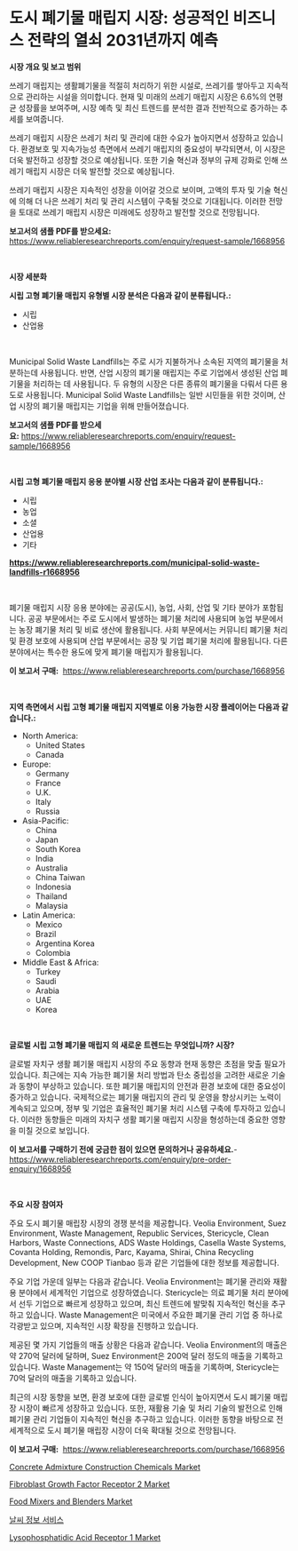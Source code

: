 <p><h1>도시 폐기물 매립지 시장: 성공적인 비즈니스 전략의 열쇠 2031년까지 예측</h1></p><p><strong>시장 개요 및 보고 범위</strong></p>
<p><p>쓰레기 매립지는 생활폐기물을 적절히 처리하기 위한 시설로, 쓰레기를 쌓아두고 지속적으로 관리하는 시설을 의미합니다. 현재 및 미래의 쓰레기 매립지 시장은 6.6%의 연평균 성장률을 보여주며, 시장 예측 및 최신 트렌드를 분석한 결과 전반적으로 증가하는 추세를 보여줍니다.</p><p>쓰레기 매립지 시장은 쓰레기 처리 및 관리에 대한 수요가 높아지면서 성장하고 있습니다. 환경보호 및 지속가능성 측면에서 쓰레기 매립지의 중요성이 부각되면서, 이 시장은 더욱 발전하고 성장할 것으로 예상됩니다. 또한 기술 혁신과 정부의 규제 강화로 인해 쓰레기 매립지 시장은 더욱 발전할 것으로 예상됩니다.</p><p>쓰레기 매립지 시장은 지속적인 성장을 이어갈 것으로 보이며, 고액의 투자 및 기술 혁신에 의해 더 나은 쓰레기 처리 및 관리 시스템이 구축될 것으로 기대됩니다. 이러한 전망을 토대로 쓰레기 매립지 시장은 미래에도 성장하고 발전할 것으로 전망됩니다.</p></p>
<p><strong>보고서의 샘플 PDF를 받으세요:</strong> <a href="https://www.reliableresearchreports.com/enquiry/request-sample/1668956">https://www.reliableresearchreports.com/enquiry/request-sample/1668956</a></p>
<p>&nbsp;</p>
<p><strong>시장 세분화</strong></p>
<p><strong>시립 고형 폐기물 매립지 유형별 시장 분석은 다음과 같이 분류됩니다.:</strong></p>
<p><ul><li>시립</li><li>산업용</li></ul></p>
<p>&nbsp;</p>
<p><p>Municipal Solid Waste Landfills는 주로 시가 지불하거나 소속된 지역의 폐기물을 처분하는데 사용됩니다. 반면, 산업 시장의 폐기물 매립지는 주로 기업에서 생성된 산업 폐기물을 처리하는 데 사용됩니다. 두 유형의 시장은 다른 종류의 폐기물을 다뤄서 다른 용도로 사용됩니다. Municipal Solid Waste Landfills는 일반 시민들을 위한 것이며, 산업 시장의 폐기물 매립지는 기업을 위해 만들어졌습니다.</p></p>
<p><strong>보고서의 샘플 PDF를 받으세요:</strong>&nbsp;<a href="https://www.reliableresearchreports.com/enquiry/request-sample/1668956">https://www.reliableresearchreports.com/enquiry/request-sample/1668956</a></p>
<p>&nbsp;</p>
<p><strong> 시립 고형 폐기물 매립지 응용 분야별 시장 산업 조사는 다음과 같이 분류됩니다.:</strong></p>
<p><ul><li>시립</li><li>농업</li><li>소셜</li><li>산업용</li><li>기타</li></ul></p>
<p><strong><a href="https://www.reliableresearchreports.com/municipal-solid-waste-landfills-r1668956">https://www.reliableresearchreports.com/municipal-solid-waste-landfills-r1668956</a></strong></p>
<p>&nbsp;</p>
<p><p>폐기물 매립지 시장 응용 분야에는 공공(도시), 농업, 사회, 산업 및 기타 분야가 포함됩니다. 공공 부문에서는 주로 도시에서 발생하는 폐기물 처리에 사용되며 농업 부문에서는 농장 폐기물 처리 및 비료 생산에 활용됩니다. 사회 부문에서는 커뮤니티 폐기물 처리 및 환경 보호에 사용되며 산업 부문에서는 공장 및 기업 폐기물 처리에 활용됩니다. 다른 분야에서는 특수한 용도에 맞게 폐기물 매립지가 활용됩니다.</p></p>
<p><strong>이 보고서 구매:</strong>&nbsp; <a href="https://www.reliableresearchreports.com/purchase/1668956">https://www.reliableresearchreports.com/purchase/1668956</a></p>
<p>&nbsp;</p>
<p><strong>지역 측면에서 시립 고형 폐기물 매립지 지역별로 이용 가능한 시장 플레이어는 다음과 같습니다.:</strong></p>
<p><ul>
    <li>
        North America:
        <ul>
            <li>United States</li>
            <li>Canada</li>
        </ul>
    </li>
    <li>
        Europe:
        <ul>
            <li>Germany</li>
            <li>France</li>
            <li>U.K.</li>
            <li>Italy</li>
            <li>Russia</li>
        </ul>
    </li>
    <li>
        Asia-Pacific:
        <ul>
            <li>China</li>
            <li>Japan</li>
            <li>South Korea</li>
            <li>India</li>
            <li>Australia</li>
            <li>China Taiwan</li>
            <li>Indonesia</li>
            <li>Thailand</li>
            <li>Malaysia</li>
        </ul>
    </li>
    <li>
        Latin America:
        <ul>
            <li>Mexico</li>
            <li>Brazil</li>
            <li>Argentina Korea</li>
            <li>Colombia</li>
        </ul>
    </li>
    <li>
        Middle East & Africa:
        <ul>
            <li>Turkey</li>
            <li>Saudi</li>
            <li>Arabia</li>
            <li>UAE</li>
            <li>Korea</li>
        </ul>
    </li>
    </ul></p>
<p>&nbsp;</p>
<p><strong>글로벌 시립 고형 폐기물 매립지 의 새로운 트렌드는 무엇입니까? 시장?</strong></p>
<p><p>글로벌 자치구 생활 폐기물 매립지 시장의 주요 동향과 현재 동향은 초점을 맞출 필요가 있습니다. 최근에는 지속 가능한 폐기물 처리 방법과 탄소 중립성을 고려한 새로운 기술과 동향이 부상하고 있습니다. 또한 폐기물 매립지의 안전과 환경 보호에 대한 중요성이 증가하고 있습니다. 국제적으로는 폐기물 매립지의 관리 및 운영을 향상시키는 노력이 계속되고 있으며, 정부 및 기업은 효율적인 폐기물 처리 시스템 구축에 투자하고 있습니다. 이러한 동향들은 미래의 자치구 생활 폐기물 매립지 시장을 형성하는데 중요한 영향을 미칠 것으로 보입니다.</p></p>
<p><strong>이 보고서를 구매하기 전에 궁금한 점이 있으면 문의하거나 공유하세요.</strong>- <a href="https://www.reliableresearchreports.com/enquiry/pre-order-enquiry/1668956">https://www.reliableresearchreports.com/enquiry/pre-order-enquiry/1668956</a></p>
<p>&nbsp;</p>
<p><strong>주요 시장 참여자</strong></p>
<p><p>주요 도시 폐기물 매립장 시장의 경쟁 분석을 제공합니다. Veolia Environment, Suez Environment, Waste Management, Republic Services, Stericycle, Clean Harbors, Waste Connections, ADS Waste Holdings, Casella Waste Systems, Covanta Holding, Remondis, Parc, Kayama, Shirai, China Recycling Development, New COOP Tianbao 등과 같은 기업들에 대한 정보를 제공합니다. </p><p>주요 기업 가운데 일부는 다음과 같습니다. Veolia Environment는 폐기물 관리와 재활용 분야에서 세계적인 기업으로 성장하였습니다. Stericycle는 의료 폐기물 처리 분야에서 선두 기업으로 빠르게 성장하고 있으며, 최신 트렌드에 발맞춰 지속적인 혁신을 추구하고 있습니다. Waste Management은 미국에서 주요한 폐기물 관리 기업 중 하나로 각광받고 있으며, 지속적인 시장 확장을 진행하고 있습니다.</p><p>제공된 몇 가지 기업들의 매출 상황은 다음과 같습니다. Veolia Environment의 매출은 약 270억 달러에 달하며, Suez Environment은 200억 달러 정도의 매출을 기록하고 있습니다. Waste Management는 약 150억 달러의 매출을 기록하며, Stericycle는 70억 달러의 매출을 기록하고 있습니다. </p><p>최근의 시장 동향을 보면, 환경 보호에 대한 글로벌 인식이 높아지면서 도시 폐기물 매립장 시장이 빠르게 성장하고 있습니다. 또한, 재활용 기술 및 처리 기술의 발전으로 인해 폐기물 관리 기업들이 지속적인 혁신을 추구하고 있습니다. 이러한 동향을 바탕으로 전 세계적으로 도시 폐기물 매립장 시장이 더욱 확대될 것으로 전망됩니다.</p></p>
<p><strong>이 보고서 구매:</strong>&nbsp;&nbsp;<a href="https://www.reliableresearchreports.com/purchase/1668956">https://www.reliableresearchreports.com/purchase/1668956</a></p>
<p><p><a href="https://issuu.com/reportprime-2/docs/concrete-admixture-construction-chemicals-market-s">Concrete Admixture Construction Chemicals Market</a></p><p><a href="https://github.com/gdfhhhj/Market-Research-Report-List-4/blob/main/fibroblast-growth-factor-receptor-2-market.md">Fibroblast Growth Factor Receptor 2 Market</a></p><p><a href="https://www.linkedin.com/pulse/food-mixers-blenders-market-trends-forecast-competitive-analysis-1lrle">Food Mixers and Blenders Market</a></p><p><a href="https://github.com/Howaoole34545/Market-Research-Report-List-1/blob/main/987155556458.md">날씨 정보 서비스</a></p><p><a href="https://github.com/julyju69/Market-Research-Report-List-3/blob/main/lysophosphatidic-acid-receptor-1-market.md">Lysophosphatidic Acid Receptor 1 Market</a></p></p>